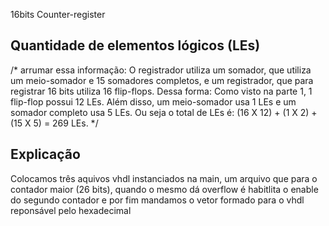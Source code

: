 16bits Counter-register
## Quantidade de elementos lógicos (LEs)
 /* arrumar essa informação: O registrador utiliza um somador, que utiliza um meio-somador e 15 somadores completos, e um registrador, que para registrar 16 bits utiliza 16 flip-flops. Dessa forma:
Como visto na parte 1, 1 flip-flop possui 12 LEs. Além disso, um meio-somador usa 1 LEs e um somador completo usa 5 LEs. Ou seja o total de LEs é: (16 X 12) + (1 X 2) + (15 X 5) = 269 LEs. */

## Explicação

Colocamos três aquivos vhdl instanciados na main, um arquivo que para o contador maior (26 bits), quando o mesmo dá overflow
é habitlita o enable do segundo contador e por fim mandamos o vetor formado para o vhdl reponsável pelo hexadecimal

